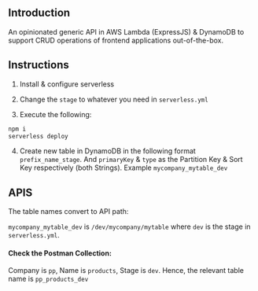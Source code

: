## Introduction

An opinionated generic API in AWS Lambda (ExpressJS) & DynamoDB to support CRUD operations of frontend applications out-of-the-box.

## Instructions
1. Install & configure serverless

2. Change the `stage` to whatever you need in `serverless.yml`

3. Execute the following:

```bash
npm i
serverless deploy
```
4. Create new table in DynamoDB in the following format `prefix_name_stage`. And `primaryKey` & `type` as the Partition Key & Sort Key respectively (both Strings). Example `mycompany_mytable_dev`

## APIS
The table names convert to API path:

`mycompany_mytable_dev` is `/dev/mycompany/mytable` where `dev` is the stage in `serverless.yml`.

#### Check the Postman Collection: 
Company is `pp`, Name is `products`, Stage is `dev`. Hence, the relevant table name is `pp_products_dev`

